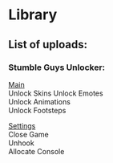 # Library

## List of uploads:


### Stumble Guys Unlocker:
<ins>Main</ins><br>
Unlock Skins
Unlock Emotes<br>
Unlock Animations<br>
Unlock Footsteps<br>

<ins>Settings</ins><br>
Close Game<br>
Unhook<br>
Allocate Console
